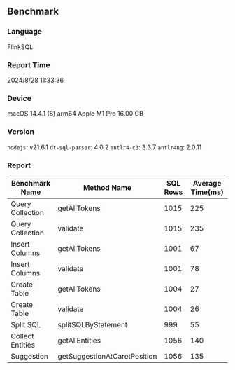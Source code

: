 ## Benchmark

### Language
FlinkSQL

### Report Time
2024/8/28 11:33:36

### Device
macOS 14.4.1
(8) arm64 Apple M1 Pro
16.00 GB

### Version
`nodejs`: v21.6.1
`dt-sql-parser`: 4.0.2
`antlr4-c3`: 3.3.7
`antlr4ng`: 2.0.11

### Report
| Benchmark Name |         Method Name        |SQL Rows|Average Time(ms)| 
|----------------|----------------------------|--------|----------------| 
|Query Collection|        getAllTokens        |  1015  |       225      | 
|Query Collection|          validate          |  1015  |       235      | 
| Insert Columns |        getAllTokens        |  1001  |       67       | 
| Insert Columns |          validate          |  1001  |       78       | 
|  Create Table  |        getAllTokens        |  1004  |       27       | 
|  Create Table  |          validate          |  1004  |       26       | 
|    Split SQL   |     splitSQLByStatement    |   999  |       55       | 
|Collect Entities|       getAllEntities       |  1056  |       140      | 
|   Suggestion   |getSuggestionAtCaretPosition|  1056  |       135      | 


